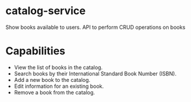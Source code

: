 # catalog-service
Show books available to users.
API to perform CRUD operations on books

# Capabilities

- View the list of books in the catalog. 
- Search books by their International Standard Book Number (ISBN). 
- Add a new book to the catalog. 
- Edit information for an existing book. 
- Remove a book from the catalog.

